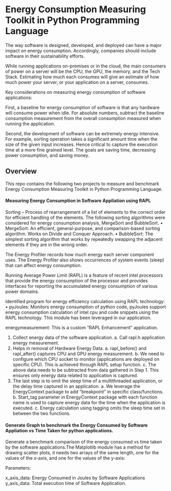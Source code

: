 # Energy Consumption Measuring Toolkit in Python Programming Language

The way software is designed, developed, and deployed can have a major impact on energy consumption. Accordingly, companies should include software in their sustainability efforts.
 
While running applications on-premises or in the cloud, the main consumers of power on a server will be the CPU, the GPU, the memory, and the Tech Stack. Estimating how much each consumes will give an estimate of how much power your server, or your application on a server, consumes.

Key considerations on measuring energy consumption of software applications:

First, a baseline for energy consumption of software is that any hardware will consume power when idle. For absolute numbers, subtract the baseline consumption measurement from the overall consumption measured when running the application.
 
Second, the development of software can be extremely energy intensive. For example, sorting operation takes a significant amount time when the size of the given input increases. Hence critical to capture the execution time at a more fine grained level. The goals are saving time, decreasing power consumption, and saving money.


## Overview

This repo contains the following two projects to measure and benchmark Energy Consumption Measuring Toolkit in Python Programming Language.

#### Measuring Energy Consumption in Software Appliation using RAPL

Sorting – Process of rearrangement of a list of elements to the correct order for efficient handling of the elements.
The following sorting algorithms were considered for energy consumption analysis, MergeSort and BubbleSort.
•	MergeSort: An efficient, general-purpose, and comparison-based sorting algorithm. Works on Divide and Conquer Approach.
•	BubbleSort: The simplest sorting algorithm that works by repeatedly swapping the adjacent elements if they are in the wrong order. 

The Energy Profiler records how much energy each server component uses. The Energy Profiler also shows occurrences of system events (sleep) that can affect energy consumption.

Running Average Power Limit (RAPL) is a feature of recent intel processors that provide the energy consumption of the processor and provides interfaces for reporting the accumulated energy consumption of various power domains.

Identified program for energy efficiency calculation using RAPL technology:
•	pyJoules: Monitors energy consumption of python code, pyJoules support energy consumption calculation of intel cpu and code snippets using the RAPL technology. This module has been leveraged in our application.

energymeasurement: This is a custom “RAPL Enhancement” application.

1.	Collect energy data of the software application.
    a.	Call rapl.h application energy measurement.
2.	Helps in removal of Hardware Energy Data.
    a.	rapl_before() and rapl_after() captures CPU and GPU energy measurement. 
    b.	We need to configure which CPU socket to monitor (applications are deployed on specific CPU). This is achieved through RAPL setup function. 
    c.	The above data needs to be subtracted from data gathered in Step 1. This ensures only energy data related to application is captured. 
3.	The last step is to omit the sleep time of a multithreaded application, or the delay time captured in an application.
    a.	We leverage the EnergyContext package to add “breakpoint” in specific class/functions.
    b.	Start_tag parameter in EnergyContext package with each function name is used to capture energy data for the time when the application is executed.
    c.	Energy calculation using tagging omits the sleep time set in between the two functions. 


#### Generate Graph to benchmark the Energy Consumed by Software Appliation vs Time Taken for python applications.

Generate a benchmark comparison of the energy consumed vs time taken by the software applications.The Matplotlib module has a method for drawing scatter plots, it needs two arrays of the same length, one for the values of the x-axis, and one for the values of the y-axis:

Parameters:

x_axis_data: Energy Consumed in Joules by Software Applications
y_axis_data: Total execution time of Software Application.